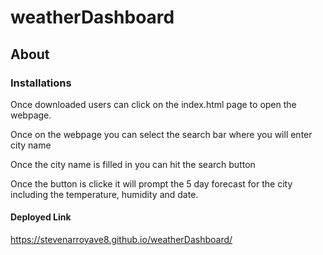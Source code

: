 # weatherDashboard
## About
### Installations
Once downloaded users can click on the index.html page to open the webpage.

Once on the webpage you can select the search bar where you will enter city name

Once the city name is filled in you can hit the search button

Once the button is clicke it will prompt the 5 day forecast for the city including the temperature, humidity and date.


#### Deployed Link
https://stevenarroyave8.github.io/weatherDashboard/
